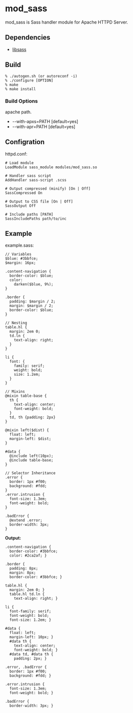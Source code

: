# mod_sass #

mod_sass is Sass handler module for Apache HTTPD Server.

## Dependencies ##

* [libsass](https://github.com/hcatlin/libsass/)

## Build ##

    % ./autogen.sh (or autoreconf -i)
    % ./configure [OPTION]
    % make
    % make install

### Build Options ###

apache path.

* --with-apxs=PATH  [default=yes]
* --with-apr=PATH  [default=yes]

## Configration ##

httpd.conf:

    # Load module
    LoadModule sass_module modules/mod_sass.so

    # Handler sass script
    AddHandler sass-script .scss

    # Output compressed (minify) [On | Off]
    SassCompressed On

    # Output to CSS file [On | Off]
    SassOutput Off

    # Include paths [PATH]
    SassIncludePaths path/to/inc

## Example ##

example.sass:

    // Variables
    $blue: #3bbfce;
    $margin: 16px;

    .content-navigation {
      border-color: $blue;
      color:
        darken($blue, 9%);
    }

    .border {
      padding: $margin / 2;
      margin: $margin / 2;
      border-color: $blue;
    }

    // Nesting
    table.hl {
      margin: 2em 0;
      td.ln {
        text-align: right;
      }
    }

    li {
      font: {
        family: serif;
        weight: bold;
        size: 1.2em;
      }
    }

    // Mixins
    @mixin table-base {
      th {
        text-align: center;
        font-weight: bold;
      }
      td, th {padding: 2px}
    }

    @mixin left($dist) {
      float: left;
      margin-left: $dist;
    }

    #data {
      @include left(10px);
      @include table-base;
    }

    // Selector Inheritance
    .error {
      border: 1px #f00;
      background: #fdd;
    }
    .error.intrusion {
      font-size: 1.3em;
      font-weight: bold;
    }

    .badError {
      @extend .error;
      border-width: 3px;
    }

**Output:**

    .content-navigation {
      border-color: #3bbfce;
      color: #2ca2af; }

    .border {
      padding: 8px;
      margin: 8px;
      border-color: #3bbfce; }

    table.hl {
      margin: 2em 0; }
      table.hl td.ln {
        text-align: right; }

    li {
      font-family: serif;
      font-weight: bold;
      font-size: 1.2em; }

    #data {
      float: left;
      margin-left: 10px; }
      #data th {
        text-align: center;
        font-weight: bold; }
      #data td, #data th {
        padding: 2px; }

    .error, .badError {
      border: 1px #f00;
      background: #fdd; }

    .error.intrusion {
      font-size: 1.3em;
      font-weight: bold; }

    .badError {
      border-width: 3px; }
      

